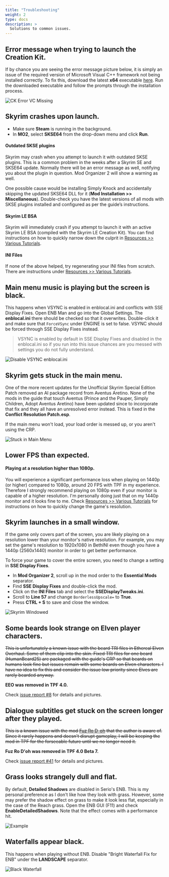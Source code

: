 ```yaml
---
title: "Troubleshooting"
weight: 2
type: docs
description: >
  Solutions to common issues.
---
```


## Error message when trying to launch the Creation Kit.

If by chance you are seeing the error message picture below, it is simply an issue of the required version of Microsoft Visual C++  framework not being installed correctly. To fix this, download the latest **x64** executable [here](https://support.microsoft.com/en-us/help/2977003/the-latest-supported-visual-c-downloads). Run the downloaded executable and follow the prompts through the installation process.

![CK Error VC Missing](/Pictures/skyrim-se/appendix/ck-error-vc-missing.jpg)

## Skyrim crashes upon launch.

- Make sure **Steam** is running in the background.
- In **MO2**, select **SKSE64** from the drop-down menu and click **Run**.

#### Outdated SKSE plugins

Skyrim may crash when you attempt to launch it with outdated SKSE plugins. This is a common problem in the weeks after a Skyrim SE and SKSE64 update. Normally there will be an error message as well, notifying you about the plugin in question. Mod Organizer 2 will show a warning as well.

One possible cause would be installing Simply Knock and accidentally skipping the updated SKSE64 DLL for it (**Mod Installation >> Miscellaneous**). Double-check you have the latest versions of all mods with SKSE plugins installed and configured as per the guide’s instructions.

#### Skyrim LE BSA

Skyrim will immediately crash if you attempt to launch it with an active Skyrim LE BSA (compiled with the Skyrim LE Creation Kit). You can find instructions on how to quickly narrow down the culprit in [Resources >> Various Tutorials](/skyrim-se/guide-resources/various-tutorials/).

#### INI Files

If none of the above helped, try regenerating your INI files from scratch. There are instructions under [Resources >> Various Tutorials](/skyrim-se/guide-resources/various-tutorials/).

## Main menu music is playing but the screen is black.

This happens when VSYNC is enabled in enblocal.ini and conflicts with SSE Display Fixes. Open ENB Man and go into the Global Settings. The **enblocal.ini** there should be checked so that it overwrites. Double-click it and make sure that `ForceVSync` under ENGINE is set to false. VSYNC should be forced through SSE Display Fixes instead.

> VSYNC is enabled by default in SSE Display Fixes and disabled in the enblocal.ini so if you run into this issue chances are you messed with settings you do not fully understand.

![Disable VSYNC enblocal.ini](/Pictures/skyrim-se/appendix/disable-vsync-enb-man.png)

## Skyrim gets stuck in the main menu.

One of the more recent updates for the Unofficial Skyrim Special Edition Patch removed an AI package record from Aventus Aretino. None of the mods in the guide that touch Aventus (Prince and the Pauper, Simply Children, Adopt Aventus Aretino) have been updated since to incorporate that fix and they all have an unresolved error instead. This is fixed in the **Conflict Resolution Patch.esp**.

If the main menu won't load, your load order is messed up, or you aren't using the CRP.

![Stuck in Main Menu](/Pictures/skyrim-se/appendix/stuck-in-main-menu.jpg)

## Lower FPS than expected.

#### Playing at a resolution higher than 1080p.

You will experience a significant performance loss when playing on 1440p (or higher) compared to 1080p, around 20 FPS with TPF in my experience. Therefore I strongly recommend playing on 1080p even if your monitor is capable of a higher resolution. I'm personally doing just that on my 1440p monitor and it looks fine to me. Check [Resources >> Various Tutorials](/skyrim-se/guide-resources/various-tutorials/) for instructions on how to quickly change the game's resolution.

## Skyrim launches in a small window.

If the game only covers part of the screen, you are likely playing on a resolution lower than your monitor's native resolution. For example, you may set the game's resolution to 1920x1080 in BethINI even though you have a 1440p (2560x1440) monitor in order to get better performance.

To force your game to cover the entire screen, you need to change a setting in **SSE Display Fixes**.

- In **Mod Organizer 2**, scroll up in the mod order to the **Essential Mods** separator.
- Find **SSE Display Fixes** and double-click the mod.
- Click on the **INI Files** tab and select the **SSEDisplayTweaks.ini**.
- Scroll to **Line 57** and change `BorderlessUpscale=` to **True**.
- Press **CTRL + S** to save and close the window.

![Skyrim Windowed](/Pictures/skyrim-se/appendix/skyrim-windowed.png)

## Some beards look strange on Elven player characters.

~~This is unfortunately a known issue with the beard TRI files in Ethereal Elven Overhaul. Some of them clip into the skin. Fixed TRI files for one beard (HumanBeard25) are packaged with the guide's CRP so that beards on humans look fine but issues remain with some beards on Elven characters. I have no idea to fix this and consider the issue low priority since Elves are rarely bearded anyway.~~

**EEO was removed in TPF 4.0.**

Check [issue report #8](https://github.com/foreverphoenix/the-phoenix-flavour/issues/8) for details and pictures.

## Dialogue subtitles get stuck on the screen longer after they played.

~~This is a known issue with the mod [Fuz Ro D-oh](https://www.nexusmods.com/skyrimspecialedition/mods/15109?tab=bugs) that the author is aware of. Since it rarely happens and doesn't disrupt gameplay, I will be keeping the mod in TPF for the forseeable future until we no longer need it.~~

**Fuz Ro D'oh was removed in TPF 4.0 Beta 7.**

Check [issue report #41](https://github.com/foreverphoenix/the-phoenix-flavour/issues/41) for details and pictures.

## Grass looks strangely dull and flat.

By default, **Detailed Shadows** are disabled in Serio's ENB. This is my personal preference as I don't like how they look with grass. However, some may prefer the shadow effect on grass to make it look less flat, especially in the case of the Reach grass. Open the ENB GUI (F11) and check **EnableDetailedShadows**. Note that the effect comes with a performance hit.

![Example](https://cdn.discordapp.com/attachments/521296280165679119/702036429341065286/enb2020_4_21_00_57_56.jpg)

## Waterfalls appear black.

This happens when playing without ENB. Disable "Bright Waterfall Fix for ENB" under the **LANDSCAPE** separator.

![Black Waterfall](/Pictures/skyrim-se/appendix/black-waterfall.jpg)
